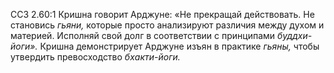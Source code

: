 ССЗ 2.60:1	Кришна говорит Арджуне: «Не прекращай действовать. Не становись _гьяни,_ которые просто анализируют различия между духом и материей. Исполняй свой долг в соответствии с принципами _буддхи-йоги»._ Кришна демонстрирует Арджуне изъян в практике _гьяны,_ чтобы утвердить превосходство _бхакти-йоги._